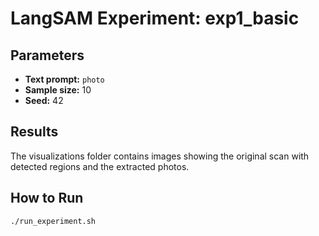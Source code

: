 # LangSAM Experiment: exp1_basic

## Parameters

- **Text prompt:** `photo`
- **Sample size:** 10
- **Seed:** 42

## Results

The visualizations folder contains images showing the original scan with detected regions and the extracted photos.

## How to Run

```bash
./run_experiment.sh
```

